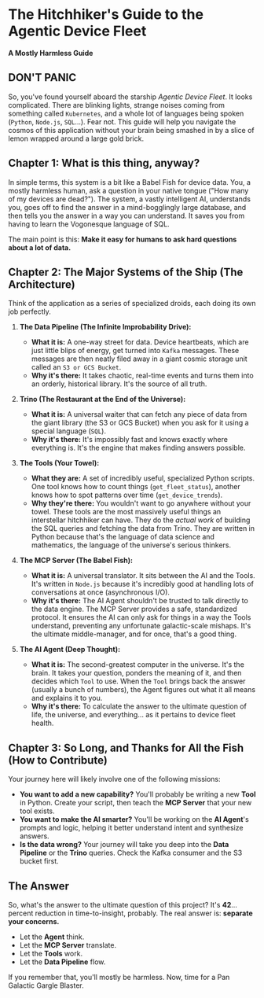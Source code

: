 # The Hitchhiker's Guide to the Agentic Device Fleet

**A Mostly Harmless Guide**

## DON'T PANIC

So, you've found yourself aboard the starship *Agentic Device Fleet*. It looks complicated. There are blinking lights, strange noises coming from something called `Kubernetes`, and a whole lot of languages being spoken (`Python`, `Node.js`, `SQL`...). Fear not. This guide will help you navigate the cosmos of this application without your brain being smashed in by a slice of lemon wrapped around a large gold brick.

## Chapter 1: What is this thing, anyway?

In simple terms, this system is a bit like a Babel Fish for device data. You, a mostly harmless human, ask a question in your native tongue ("How many of my devices are dead?"). The system, a vastly intelligent AI, understands you, goes off to find the answer in a mind-bogglingly large database, and then tells you the answer in a way you can understand. It saves you from having to learn the Vogonesque language of SQL.

The main point is this: **Make it easy for humans to ask hard questions about a lot of data.**

## Chapter 2: The Major Systems of the Ship (The Architecture)

Think of the application as a series of specialized droids, each doing its own job perfectly.

1.  **The Data Pipeline (The Infinite Improbability Drive):**
    *   **What it is:** A one-way street for data. Device heartbeats, which are just little blips of energy, get turned into `Kafka` messages. These messages are then neatly filed away in a giant cosmic storage unit called an `S3 or GCS Bucket`.
    *   **Why it's there:** It takes chaotic, real-time events and turns them into an orderly, historical library. It's the source of all truth.

2.  **Trino (The Restaurant at the End of the Universe):**
    *   **What it is:** A universal waiter that can fetch any piece of data from the giant library (the S3 or GCS Bucket) when you ask for it using a special language (`SQL`).
    *   **Why it's there:** It's impossibly fast and knows exactly where everything is. It's the engine that makes finding answers possible.

3.  **The Tools (Your Towel):**
    *   **What they are:** A set of incredibly useful, specialized Python scripts. One tool knows how to count things (`get_fleet_status`), another knows how to spot patterns over time (`get_device_trends`).
    *   **Why they're there:** You wouldn't want to go anywhere without your towel. These tools are the most massively useful things an interstellar hitchhiker can have. They do the *actual work* of building the SQL queries and fetching the data from Trino. They are written in Python because that's the language of data science and mathematics, the language of the universe's serious thinkers.

4.  **The MCP Server (The Babel Fish):**
    *   **What it is:** A universal translator. It sits between the AI and the Tools. It's written in `Node.js` because it's incredibly good at handling lots of conversations at once (asynchronous I/O).
    *   **Why it's there:** The AI Agent shouldn't be trusted to talk directly to the data engine. The MCP Server provides a safe, standardized protocol. It ensures the AI can only ask for things in a way the Tools understand, preventing any unfortunate galactic-scale mishaps. It's the ultimate middle-manager, and for once, that's a good thing.

5.  **The AI Agent (Deep Thought):**
    *   **What it is:** The second-greatest computer in the universe. It's the brain. It takes your question, ponders the meaning of it, and then decides which `Tool` to use. When the `Tool` brings back the answer (usually a bunch of numbers), the Agent figures out what it all means and explains it to you.
    *   **Why it's there:** To calculate the answer to the ultimate question of life, the universe, and everything... as it pertains to device fleet health.

## Chapter 3: So Long, and Thanks for All the Fish (How to Contribute)

Your journey here will likely involve one of the following missions:

*   **You want to add a new capability?** You'll probably be writing a new **Tool** in Python. Create your script, then teach the **MCP Server** that your new tool exists.
*   **You want to make the AI smarter?** You'll be working on the **AI Agent**'s prompts and logic, helping it better understand intent and synthesize answers.
*   **Is the data wrong?** Your journey will take you deep into the **Data Pipeline** or the **Trino** queries. Check the Kafka consumer and the S3 bucket first.

## The Answer

So, what's the answer to the ultimate question of this project? It's **42**... percent reduction in time-to-insight, probably. The real answer is: **separate your concerns.**

-   Let the **Agent** think.
-   Let the **MCP Server** translate.
-   Let the **Tools** work.
-   Let the **Data Pipeline** flow.

If you remember that, you'll mostly be harmless. Now, time for a Pan Galactic Gargle Blaster.
